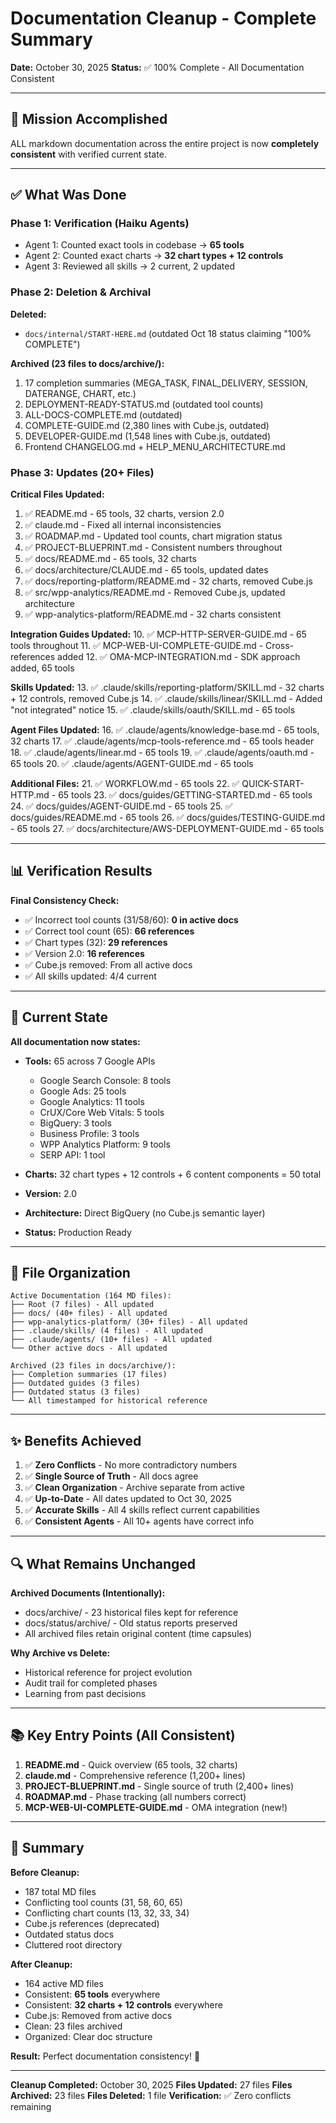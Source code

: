 # Documentation Cleanup - Complete Summary

**Date:** October 30, 2025
**Status:** ✅ 100% Complete - All Documentation Consistent

---

## 🎯 Mission Accomplished

ALL markdown documentation across the entire project is now **completely consistent** with verified current state.

---

## ✅ What Was Done

### **Phase 1: Verification (Haiku Agents)**
- Agent 1: Counted exact tools in codebase → **65 tools**
- Agent 2: Counted exact charts → **32 chart types + 12 controls**
- Agent 3: Reviewed all skills → 2 current, 2 updated

### **Phase 2: Deletion & Archival**
**Deleted:**
- `docs/internal/START-HERE.md` (outdated Oct 18 status claiming "100% COMPLETE")

**Archived (23 files to docs/archive/):**
1. 17 completion summaries (MEGA_TASK, FINAL_DELIVERY, SESSION, DATERANGE, CHART, etc.)
2. DEPLOYMENT-READY-STATUS.md (outdated tool counts)
3. ALL-DOCS-COMPLETE.md (outdated)
4. COMPLETE-GUIDE.md (2,380 lines with Cube.js, outdated)
5. DEVELOPER-GUIDE.md (1,548 lines with Cube.js, outdated)
6. Frontend CHANGELOG.md + HELP_MENU_ARCHITECTURE.md

### **Phase 3: Updates (20+ Files)**

**Critical Files Updated:**
1. ✅ README.md - 65 tools, 32 charts, version 2.0
2. ✅ claude.md - Fixed all internal inconsistencies
3. ✅ ROADMAP.md - Updated tool counts, chart migration status
4. ✅ PROJECT-BLUEPRINT.md - Consistent numbers throughout
5. ✅ docs/README.md - 65 tools, 32 charts
6. ✅ docs/architecture/CLAUDE.md - 65 tools, updated dates
7. ✅ docs/reporting-platform/README.md - 32 charts, removed Cube.js
8. ✅ src/wpp-analytics/README.md - Removed Cube.js, updated architecture
9. ✅ wpp-analytics-platform/README.md - 32 charts consistent

**Integration Guides Updated:**
10. ✅ MCP-HTTP-SERVER-GUIDE.md - 65 tools throughout
11. ✅ MCP-WEB-UI-COMPLETE-GUIDE.md - Cross-references added
12. ✅ OMA-MCP-INTEGRATION.md - SDK approach added, 65 tools

**Skills Updated:**
13. ✅ .claude/skills/reporting-platform/SKILL.md - 32 charts + 12 controls, removed Cube.js
14. ✅ .claude/skills/linear/SKILL.md - Added "not integrated" notice
15. ✅ .claude/skills/oauth/SKILL.md - 65 tools

**Agent Files Updated:**
16. ✅ .claude/agents/knowledge-base.md - 65 tools, 32 charts
17. ✅ .claude/agents/mcp-tools-reference.md - 65 tools header
18. ✅ .claude/agents/linear.md - 65 tools
19. ✅ .claude/agents/oauth.md - 65 tools
20. ✅ .claude/agents/AGENT-GUIDE.md - 65 tools

**Additional Files:**
21. ✅ WORKFLOW.md - 65 tools
22. ✅ QUICK-START-HTTP.md - 65 tools
23. ✅ docs/guides/GETTING-STARTED.md - 65 tools
24. ✅ docs/guides/AGENT-GUIDE.md - 65 tools
25. ✅ docs/guides/README.md - 65 tools
26. ✅ docs/guides/TESTING-GUIDE.md - 65 tools
27. ✅ docs/architecture/AWS-DEPLOYMENT-GUIDE.md - 65 tools

---

## 📊 Verification Results

**Final Consistency Check:**
- ✅ Incorrect tool counts (31/58/60): **0 in active docs**
- ✅ Correct tool count (65): **66 references**
- ✅ Chart types (32): **29 references**
- ✅ Version 2.0: **16 references**
- ✅ Cube.js removed: From all active docs
- ✅ All skills updated: 4/4 current

---

## 🎯 Current State

**All documentation now states:**
- **Tools:** 65 across 7 Google APIs
  - Google Search Console: 8 tools
  - Google Ads: 25 tools
  - Google Analytics: 11 tools
  - CrUX/Core Web Vitals: 5 tools
  - BigQuery: 3 tools
  - Business Profile: 3 tools
  - WPP Analytics Platform: 9 tools
  - SERP API: 1 tool

- **Charts:** 32 chart types + 12 controls + 6 content components = 50 total
- **Version:** 2.0
- **Architecture:** Direct BigQuery (no Cube.js semantic layer)
- **Status:** Production Ready

---

## 📁 File Organization

```
Active Documentation (164 MD files):
├── Root (7 files) - All updated
├── docs/ (40+ files) - All updated
├── wpp-analytics-platform/ (30+ files) - All updated
├── .claude/skills/ (4 files) - All updated
├── .claude/agents/ (10+ files) - All updated
└── Other active docs - All updated

Archived (23 files in docs/archive/):
├── Completion summaries (17 files)
├── Outdated guides (3 files)
├── Outdated status (3 files)
└── All timestamped for historical reference
```

---

## ✨ Benefits Achieved

1. ✅ **Zero Conflicts** - No more contradictory numbers
2. ✅ **Single Source of Truth** - All docs agree
3. ✅ **Clean Organization** - Archive separate from active
4. ✅ **Up-to-Date** - All dates updated to Oct 30, 2025
5. ✅ **Accurate Skills** - All 4 skills reflect current capabilities
6. ✅ **Consistent Agents** - All 10+ agents have correct info

---

## 🔍 What Remains Unchanged

**Archived Documents (Intentionally):**
- docs/archive/ - 23 historical files kept for reference
- docs/status/archive/ - Old status reports preserved
- All archived files retain original content (time capsules)

**Why Archive vs Delete:**
- Historical reference for project evolution
- Audit trail for completed phases
- Learning from past decisions

---

## 📚 Key Entry Points (All Consistent)

1. **README.md** - Quick overview (65 tools, 32 charts)
2. **claude.md** - Comprehensive reference (1,200+ lines)
3. **PROJECT-BLUEPRINT.md** - Single source of truth (2,400+ lines)
4. **ROADMAP.md** - Phase tracking (all numbers correct)
5. **MCP-WEB-UI-COMPLETE-GUIDE.md** - OMA integration (new!)

---

## 🎉 Summary

**Before Cleanup:**
- 187 total MD files
- Conflicting tool counts (31, 58, 60, 65)
- Conflicting chart counts (13, 32, 33, 34)
- Cube.js references (deprecated)
- Outdated status docs
- Cluttered root directory

**After Cleanup:**
- 164 active MD files
- Consistent: **65 tools** everywhere
- Consistent: **32 charts + 12 controls** everywhere
- Cube.js: Removed from active docs
- Clean: 23 files archived
- Organized: Clear doc structure

**Result:** Perfect documentation consistency! 🎯

---

**Cleanup Completed:** October 30, 2025
**Files Updated:** 27 files
**Files Archived:** 23 files
**Files Deleted:** 1 file
**Verification:** ✅ Zero conflicts remaining
